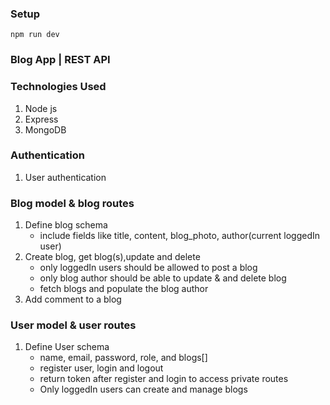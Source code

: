 ### Setup

    npm run dev

### Blog App | REST API

### Technologies Used

1. Node js
2. Express
3. MongoDB

<!-- Controllers -->

### Authentication

1. User authentication

### Blog model & blog routes

1. Define blog schema
    - include fields like title, content, blog_photo, author(current loggedIn user)
2. Create blog, get blog(s),update and delete
    - only loggedIn users should be allowed to post a blog
    - only blog author should be able to update & and delete blog
    - fetch blogs and populate the blog author
3. Add comment to a blog

### User model & user routes

1. Define User schema
    - name, email, password, role, and blogs[]
    - register user, login and logout
    - return token after register and login to access private routes
    - Only loggedIn users can create and manage blogs
